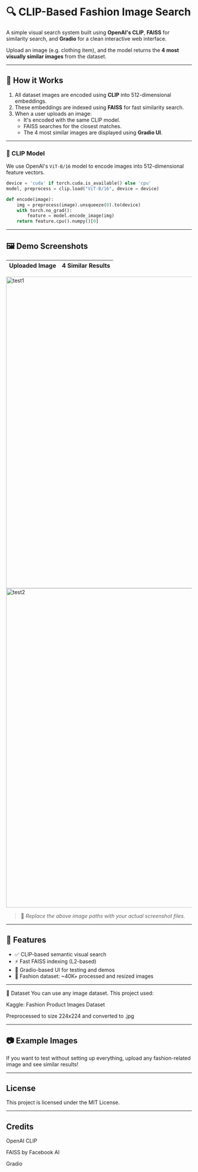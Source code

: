 # 🔍 CLIP-Based Fashion Image Search

A simple visual search system built using **OpenAI's CLIP**, **FAISS** for similarity search, and **Gradio** for a clean interactive web interface.

Upload an image (e.g. clothing item), and the model returns the **4 most visually similar images** from the dataset.

---

## 🧠 How it Works

1. All dataset images are encoded using **CLIP** into 512-dimensional embeddings.
2. These embeddings are indexed using **FAISS** for fast similarity search.
3. When a user uploads an image:
   - It's encoded with the same CLIP model.
   - FAISS searches for the closest matches.
   - The 4 most similar images are displayed using **Gradio UI**.

---

### 🔧 CLIP Model

We use OpenAI's `ViT-B/16` model to encode images into 512-dimensional feature vectors.

```python
device = 'cuda' if torch.cuda.is_available() else 'cpu'
model, preprocess = clip.load("ViT-B/16", device = device)

def encode(image):
    img = preprocess(image).unsqueeze(0).to(device)
    with torch.no_grad():
        feature = model.encode_image(img)
    return feature.cpu().numpy()[0]
```
---

## 🖼️ Demo Screenshots

| Uploaded Image | 4 Similar Results |
|----------------|-------------------|
<img width="1701" height="844" alt="test1" src="https://github.com/user-attachments/assets/bf51d60d-1a92-4cf0-a4f1-9d45ea6ad60f" />
<img width="1702" height="865" alt="test2" src="https://github.com/user-attachments/assets/d82723a2-364c-4223-a940-d3869c2d65f6" />



> 📌 *Replace the above image paths with your actual screenshot files.*

---

## 🚀 Features

- ✅ CLIP-based semantic visual search
- ⚡ Fast FAISS indexing (L2-based)
- 🎨 Gradio-based UI for testing and demos
- 🧥 Fashion dataset: ~40K+ processed and resized images

---

📁 Dataset
You can use any image dataset. This project used:

Kaggle: Fashion Product Images Dataset

Preprocessed to size 224x224 and converted to .jpg

---

## 📷 Example Images
If you want to test without setting up everything, upload any fashion-related image and see similar results!

---

## License
This project is licensed under the MIT License.

---

## Credits
OpenAI CLIP

FAISS by Facebook AI

Gradio
